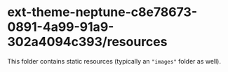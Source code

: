 # ext-theme-neptune-c8e78673-0891-4a99-91a9-302a4094c393/resources

This folder contains static resources (typically an `"images"` folder as well).
